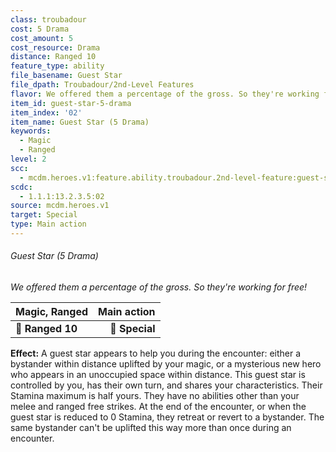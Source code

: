 ```yaml
---
class: troubadour
cost: 5 Drama
cost_amount: 5
cost_resource: Drama
distance: Ranged 10
feature_type: ability
file_basename: Guest Star
file_dpath: Troubadour/2nd-Level Features
flavor: We offered them a percentage of the gross. So they're working for free!
item_id: guest-star-5-drama
item_index: '02'
item_name: Guest Star (5 Drama)
keywords:
  - Magic
  - Ranged
level: 2
scc:
  - mcdm.heroes.v1:feature.ability.troubadour.2nd-level-feature:guest-star-5-drama
scdc:
  - 1.1.1:13.2.3.5:02
source: mcdm.heroes.v1
target: Special
type: Main action
---
```


###### Guest Star (5 Drama)

*We offered them a percentage of the gross. So they're working for free!*

| **Magic, Ranged** | **Main action** |
| ----------------- | --------------: |
| **📏 Ranged 10**  |  **🎯 Special** |

**Effect:** A guest star appears to help you during the encounter: either a bystander within distance uplifted by your magic, or a mysterious new hero who appears in an unoccupied space within distance. This guest star is controlled by you, has their own turn, and shares your characteristics. Their Stamina maximum is half yours. They have no abilities other than your melee and ranged free strikes. At the end of the encounter, or when the guest star is reduced to 0 Stamina, they retreat or revert to a bystander. The same bystander can't be uplifted this way more than once during an encounter.

